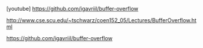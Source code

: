
[youtube]
https://github.com/igavriil/buffer-overflow

http://www.cse.scu.edu/~tschwarz/coen152_05/Lectures/BufferOverflow.html

https://github.com/igavriil/buffer-overflow



